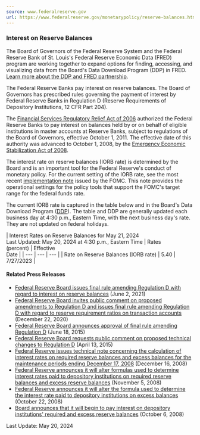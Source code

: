 ```yaml
---
source: www.federalreserve.gov
url: https://www.federalreserve.gov/monetarypolicy/reserve-balances.htm
---
```


### Interest on Reserve Balances

The Board of Governors of the Federal Reserve System and the Federal Reserve Bank of St. Louis's Federal Reserve Economic Data (FRED) program are working together to expand options for finding, accessing, and visualizing data from the Board's Data Download Program (DDP) in FRED. [Learn more about the DDP and FRED partnership](https://www.federalreserve.gov/data/data-download-fred-information.htm).

The Federal Reserve Banks pay interest on reserve balances. The Board of Governors has prescribed rules governing the payment of interest by Federal Reserve Banks in Regulation D (Reserve Requirements of Depository Institutions, 12 CFR Part 204).

The [Financial Services Regulatory Relief Act of 2006](https://www.congress.gov/109/plaws/publ351/PLAW-109publ351.pdf) authorized the Federal Reserve Banks to pay interest on balances held by or on behalf of eligible institutions in master accounts at Reserve Banks, subject to regulations of the Board of Governors, effective October 1, 2011. The effective date of this authority was advanced to October 1, 2008, by the [Emergency Economic Stabilization Act of 2008](https://www.congress.gov/110/plaws/publ343/PLAW-110publ343.pdf).

The interest rate on reserve balances (IORB rate) is determined by the Board and is an important tool for the Federal Reserve's conduct of monetary policy. For the current setting of the IORB rate, see the most recent [implementation note](https://www.federalreserve.gov/monetarypolicy/fomccalendars.htm) issued by the FOMC. This note provides the operational settings for the policy tools that support the FOMC's target range for the federal funds rate.

The current IORB rate is captured in the table below and in the Board's Data Download Program ([DDP](https://www.federalreserve.gov/datadownload/Choose.aspx?rel=PRates)). The table and DDP are generally updated each business day at 4:30 p.m., Eastern Time, with the next business day's rate. They are not updated on federal holidays.

| Interest Rates on Reserve Balances for May 21, 2024  
Last Updated: May 20, 2024 at 4:30 p.m., Eastern Time | Rates  
(percent) | Effective  
Date |
| --- | --- | --- |
| Rate on Reserve Balances (IORB rate) | 5.40 | 7/27/2023 |

#### Related Press Releases

-   [Federal Reserve Board issues final rule amending Regulation D with regard to interest on reserve balances](https://www.federalreserve.gov/newsevents/pressreleases/bcreg20210602a.htm) (June 2, 2021)
-   [Federal Reserve Board invites public comment on proposed amendments to Regulation D and issues final rule amending Regulation D with regard to reserve requirement ratios on transaction accounts](https://www.federalreserve.gov/newsevents/pressreleases/monetary20201222a.htm) (December 22, 2020)
-   [Federal Reserve Board announces approval of final rule amending Regulation D](https://www.federalreserve.gov/newsevents/pressreleases/bcreg20150618a.htm) (June 18, 2015)
-   [Federal Reserve Board requests public comment on proposed technical changes to Regulation D](https://www.federalreserve.gov/newsevents/pressreleases/bcreg20150413a.htm) (April 13, 2015)
-   [Federal Reserve issues technical note concerning the calculation of interest rates on required reserve balances and excess balances for the maintenance periods ending December 17, 2008](https://www.federalreserve.gov/monetarypolicy/20081216d.htm) (December 16, 2008)
-   [Federal Reserve announces it will alter formulas used to determine interest rates paid to depository institutions on required reserve balances and excess reserve balances](https://www.federalreserve.gov/monetarypolicy/20081105a.htm) (November 5, 2008)
-   [Federal Reserve announces it will alter the formula used to determine the interest rate paid to depository institutions on excess balances](https://www.federalreserve.gov/monetarypolicy/20081022a.htm) (October 22, 2008)
-   [Board announces that it will begin to pay interest on depository institutions' required and excess reserve balances](https://www.federalreserve.gov/monetarypolicy/20081006a.htm) (October 6, 2008)

Last Update: May 20, 2024
